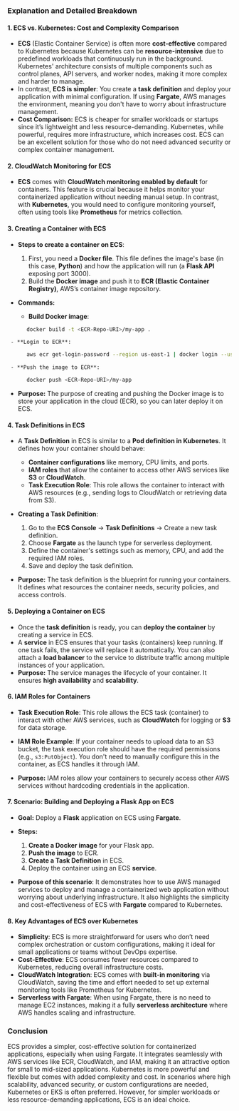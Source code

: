 ### Explanation and Detailed Breakdown

#### 1. **ECS vs. Kubernetes: Cost and Complexity Comparison**
   - **ECS** (Elastic Container Service) is often more **cost-effective** compared to Kubernetes because Kubernetes can be **resource-intensive** due to predefined workloads that continuously run in the background. Kubernetes' architecture consists of multiple components such as control planes, API servers, and worker nodes, making it more complex and harder to manage.
   - In contrast, **ECS is simpler**: You create a **task definition** and deploy your application with minimal configuration. If using **Fargate**, AWS manages the environment, meaning you don't have to worry about infrastructure management.
   - **Cost Comparison:** ECS is cheaper for smaller workloads or startups since it’s lightweight and less resource-demanding. Kubernetes, while powerful, requires more infrastructure, which increases cost. ECS can be an excellent solution for those who do not need advanced security or complex container management.

#### 2. **CloudWatch Monitoring for ECS**
   - **ECS** comes with **CloudWatch monitoring enabled by default** for containers. This feature is crucial because it helps monitor your containerized application without needing manual setup. In contrast, with **Kubernetes**, you would need to configure monitoring yourself, often using tools like **Prometheus** for metrics collection.

#### 3. **Creating a Container with ECS**
   - **Steps to create a container on ECS**:
     1. First, you need a **Docker file**. This file defines the image's base (in this case, **Python**) and how the application will run (a **Flask API** exposing port 3000).
     2. Build the **Docker image** and push it to **ECR (Elastic Container Registry)**, AWS’s container image repository.

   - **Commands:**
     - **Build Docker image**:
 ```bash
       docker build -t <ECR-Repo-URI>/my-app .
 ```
     - **Login to ECR**:
 ```bash
       aws ecr get-login-password --region us-east-1 | docker login --username AWS --password-stdin <ECR-Repo-URI>
 ```
     - **Push the image to ECR**:
 ```bash
       docker push <ECR-Repo-URI>/my-app
 ```
   - **Purpose:** The purpose of creating and pushing the Docker image is to store your application in the cloud (ECR), so you can later deploy it on ECS.

#### 4. **Task Definitions in ECS**
   - A **Task Definition** in ECS is similar to a **Pod definition in Kubernetes**. It defines how your container should behave:
     - **Container configurations** like memory, CPU limits, and ports.
     - **IAM roles** that allow the container to access other AWS services like **S3** or **CloudWatch**.
     - **Task Execution Role**: This role allows the container to interact with AWS resources (e.g., sending logs to CloudWatch or retrieving data from S3).
   - **Creating a Task Definition**:
     1. Go to the **ECS Console** → **Task Definitions** → Create a new task definition.
     2. Choose **Fargate** as the launch type for serverless deployment.
     3. Define the container's settings such as memory, CPU, and add the required IAM roles.
     4. Save and deploy the task definition.

   - **Purpose:** The task definition is the blueprint for running your containers. It defines what resources the container needs, security policies, and access controls.

#### 5. **Deploying a Container on ECS**
   - Once the **task definition** is ready, you can **deploy the container** by creating a service in ECS.
   - A **service** in ECS ensures that your tasks (containers) keep running. If one task fails, the service will replace it automatically. You can also attach a **load balancer** to the service to distribute traffic among multiple instances of your application.
   - **Purpose:** The service manages the lifecycle of your container. It ensures **high availability** and **scalability**.

#### 6. **IAM Roles for Containers**
   - **Task Execution Role**: This role allows the ECS task (container) to interact with other AWS services, such as **CloudWatch** for logging or **S3** for data storage.
   - **IAM Role Example**:
     If your container needs to upload data to an S3 bucket, the task execution role should have the required permissions (e.g., `s3:PutObject`). You don't need to manually configure this in the container, as ECS handles it through IAM.

   - **Purpose:** IAM roles allow your containers to securely access other AWS services without hardcoding credentials in the application.

#### 7. **Scenario: Building and Deploying a Flask App on ECS**
   - **Goal:** Deploy a **Flask** application on ECS using **Fargate**.
   - **Steps:**
     1. **Create a Docker image** for your Flask app.
     2. **Push the image** to ECR.
     3. **Create a Task Definition** in ECS.
     4. Deploy the container using an ECS **service**.

   - **Purpose of this scenario**: It demonstrates how to use AWS managed services to deploy and manage a containerized web application without worrying about underlying infrastructure. It also highlights the simplicity and cost-effectiveness of ECS with **Fargate** compared to Kubernetes.

#### 8. **Key Advantages of ECS over Kubernetes**
   - **Simplicity**: ECS is more straightforward for users who don’t need complex orchestration or custom configurations, making it ideal for small applications or teams without DevOps expertise.
   - **Cost-Effective**: ECS consumes fewer resources compared to Kubernetes, reducing overall infrastructure costs.
   - **CloudWatch Integration**: ECS comes with **built-in monitoring** via CloudWatch, saving the time and effort needed to set up external monitoring tools like Prometheus for Kubernetes.
   - **Serverless with Fargate**: When using Fargate, there is no need to manage EC2 instances, making it a fully **serverless architecture** where AWS handles scaling and infrastructure.

### Conclusion
ECS provides a simpler, cost-effective solution for containerized applications, especially when using Fargate. It integrates seamlessly with AWS services like ECR, CloudWatch, and IAM, making it an attractive option for small to mid-sized applications. Kubernetes is more powerful and flexible but comes with added complexity and cost. In scenarios where high scalability, advanced security, or custom configurations are needed, Kubernetes or EKS is often preferred. However, for simpler workloads or less resource-demanding applications, ECS is an ideal choice.